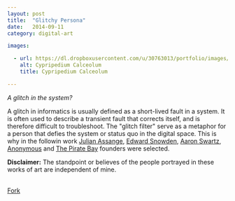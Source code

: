 ```yaml
---
layout: post
title:  "Glitchy Persona"
date:   2014-09-11
category: digital-art

images:

  - url: https://dl.dropboxusercontent.com/u/30763013/portfolio/images/digital%20art/GlitchyPersona/glitchyAnonymous/screenshot-1.png
    alt: Cypripedium Calceolum
    title: Cypripedium Calceolum

---
```

_A glitch in the system?_

A glitch in informatics is usually defined as a short-lived fault in a system. It is often used to describe a transient fault that corrects itself, and is therefore difficult to troubleshoot. The "glitch filter" serve as a metaphor for a person that defies the system or status quo in the digital space. This is why in the followin work [Julian Assange](http://en.wikipedia.org/wiki/Julian_Assange), [Edward Snowden](http://en.wikipedia.org/wiki/Edward_Snowden), [Aaron Swartz](http://en.wikipedia.org/wiki/Aaron_Swartz), [Anonymous](http://en.wikipedia.org/wiki/Anonymous_%28group%29) and [The Pirate Bay](http://en.wikipedia.org/wiki/The_Pirate_Bay) founders were selected.

__Disclaimer:__ The standpoint or believes of the people portrayed in these works of art are independent of mine.

<br>
<!-- Place this tag where you want the button to render. -->
<a class="github-button" href="https://github.com/alejandrogarciasalas/glitchyPersona" data-icon="octicon-repo-forked" data-style="mega" aria-label="Fork alejandrogarciasalas/glitchyPersona on GitHub">Fork</a>